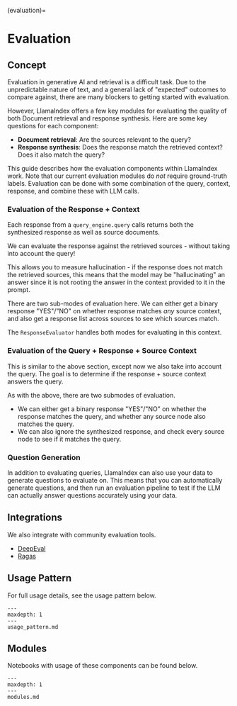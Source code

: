 (evaluation)=
# Evaluation

## Concept
Evaluation in generative AI and retrieval is a difficult task. Due to the unpredictable nature of text, and a general lack of "expected" outcomes to compare against, there are many blockers to getting started with evaluation.

However, LlamaIndex offers a few key modules for evaluating the quality of both Document retrieval and response synthesis.
Here are some key questions for each component:

- **Document retrieval**: Are the sources relevant to the query?
- **Response synthesis**: Does the response match the retrieved context? Does it also match the query? 

This guide describes how the evaluation components within LlamaIndex work. Note that our current evaluation modules
do *not* require ground-truth labels. Evaluation can be done with some combination of the query, context, response,
and combine these with LLM calls.

### Evaluation of the Response + Context

Each response from a `query_engine.query` calls returns both the synthesized response as well as source documents.

We can evaluate the response against the retrieved sources - without taking into account the query!

This allows you to measure hallucination - if the response does not match the retrieved sources, this means that the model may be "hallucinating" an answer since it is not rooting the answer in the context provided to it in the prompt.

There are two sub-modes of evaluation here. We can either get a binary response "YES"/"NO" on whether response matches *any* source context,
and also get a response list across sources to see which sources match.

The `ResponseEvaluator` handles both modes for evaluating in this context.

### Evaluation of the Query + Response + Source Context

This is similar to the above section, except now we also take into account the query. The goal is to determine if
the response + source context answers the query.

As with the above, there are two submodes of evaluation. 
- We can either get a binary response "YES"/"NO" on whether
the response matches the query, and whether any source node also matches the query.
- We can also ignore the synthesized response, and check every source node to see
if it matches the query.

### Question Generation

In addition to evaluating queries, LlamaIndex can also use your data to generate questions to evaluate on. This means that you can automatically generate questions, and then run an evaluation pipeline to test if the LLM can actually answer questions accurately using your data.

## Integrations

We also integrate with community evaluation tools.

- [DeepEval](../../../community/integrations/deepeval.md)
- [Ragas](https://github.com/explodinggradients/ragas/blob/main/docs/integrations/llamaindex.ipynb)

## Usage Pattern

For full usage details, see the usage pattern below.

```{toctree}
---
maxdepth: 1
---
usage_pattern.md
```

## Modules

Notebooks with usage of these components can be found below.

```{toctree}
---
maxdepth: 1
---
modules.md
```